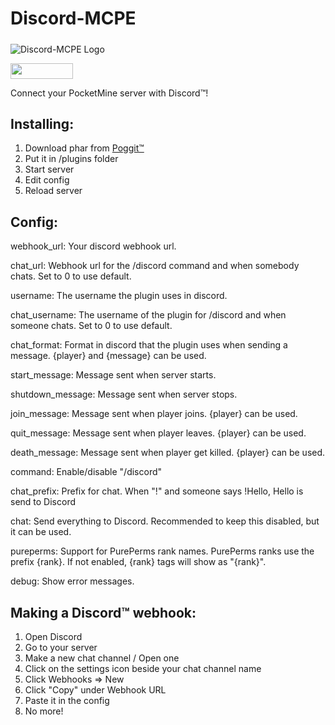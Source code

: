 # Discord-MCPE

#####

![Discord-MCPE Logo](logo.png)

[<img src="https://poggit.pmmp.io/ci.shield/NiekertDev/Discord-MCPE/~" width="100" height="25" />](https://poggit.pmmp.io/ci/niekmussche/Discord-MCPE/Discord-MCPE)

Connect your PocketMine server with Discord&trade;!

## Installing:
1. Download phar from [Poggit&trade;](https://poggit.pmmp.io/ci/NiekertDev/Discord-MCPE)
2. Put it in /plugins folder
3. Start server
4. Edit config
5. Reload server

## Config:
webhook_url: Your discord webhook url.

chat_url: Webhook url for the /discord command and when somebody chats. Set to 0 to use default.

username: The username the plugin uses in discord.

chat_username: The username of the plugin for /discord and when someone chats. Set to 0 to use default.

chat_format: Format in discord that the plugin uses when sending a message. {player} and {message} can be used.

start_message: Message sent when server starts.

shutdown_message: Message sent when server stops.

join_message: Message sent when player joins. {player} can be used.

quit_message: Message sent when player leaves. {player} can be used.

death_message: Message sent when player get killed. {player} can be used.

command: Enable/disable "/discord"

chat_prefix: Prefix for chat. When "!" and someone says !Hello, Hello is send to Discord

chat: Send everything to Discord. Recommended to keep this disabled, but it can be used.

pureperms: Support for PurePerms rank names. PurePerms ranks use the prefix {rank}. If not enabled, {rank} tags will show as "{rank}".

debug: Show error messages.

## Making a Discord&trade; webhook:
1. Open Discord
2. Go to your server
3. Make a new chat channel / Open one
4. Click on the settings icon beside your chat channel name
5. Click Webhooks => New
6. Click "Copy" under Webhook URL
7. Paste it in the config
8. No more!
